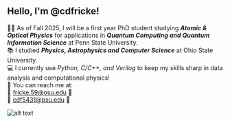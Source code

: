 ## Hello, I'm @cdfricke!

:scientist: As of Fall 2025, I will be a first year PhD student studying ___Atomic & Optical Physics___ for applications in ___Quantum Computing and Quantum Information Science___ at Penn State University.\
:books: I studied ___Physics, Astrophysics and Computer Science___ at Ohio State University. \
:computer: I currently use _Python, C/C++, and Verilog_ to keep my skills sharp in data analysis and computational physics!\
:compass: You can reach me at: \
:red_circle: fricke.59@osu.edu :red_circle: \
:blue_book: cdf5431@psu.edu :blue_book:

![alt text](https://github.com/cdfricke/cdfricke/blob/main/psu-mark-280.jpg)
